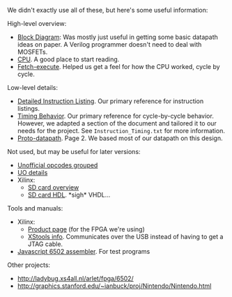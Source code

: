 We didn't exactly use all of these, but here's some useful information:

High-level overview:
- [Block Diagram](http://www.witwright.com/DonPub/6502-Block-Diagram.pdf): Was mostly just useful in getting some basic datapath ideas on paper. A Verilog programmer doesn't need to deal with MOSFETs.
- [CPU](http://wiki.nesdev.com/w/index.php/CPU). A good place to start reading.
- [Fetch-execute](http://faculty.cs.niu.edu/~berezin/463/notes/fetchex.html). Helped us get a feel for how the CPU worked, cycle by cycle.
    
Low-level details:
- [Detailed Instruction Listing](http://homepage.ntlworld.com/cyborgsystems/CS_Main/6502/6502.htm#ADC). Our primary reference for instruction listings.
- [Timing Behavior](http://nesdev.com/6502_cpu.txt). Our primary reference for cycle-by-cycle behavior. However, we adapted a section of the document and tailored it to our needs for the project. See `Instruction_Timing.txt` for more information.
- [Proto-datapath](http://www.mdawson.net/vic20chrome/cpu/mos_6500_mpu_preliminary_may_1976.pdf). Page 2. We based most of our datapath on this design.

Not used, but may be useful for later versions:
- [Unofficial opcodes grouped](http://wiki.nesdev.com/w/index.php/CPU_unofficial_opcodes)
- [UO details](http://wiki.nesdev.com/w/index.php/Programming_with_unofficial_opcodes)
- Xilinx:
    - [SD card overview](http://www.xess.com/blog/accessing-the-xula2-microsd-card/)
    - [SD card HDL](https://github.com/xesscorp/XuLA/blob/master/FPGA/XuLA_lib/SDCard.vhd). \*sigh\* VHDL...
    
Tools and manuals:
- Xilinx:
    - [Product page](http://www.xess.com/shop/product/xula2-lx9/) (for the FPGA we're using)
    - [XStools info](http://www.xess.com/blog/a-python-package-for-xess-fpga-boards/). Communicates over the USB instead of having to get a JTAG cable.
- [Javascript 6502 assembler](http://e-tradition.net/bytes/6502/assembler.html). For test programs
    
Other projects:
- http://ladybug.xs4all.nl/arlet/fpga/6502/
- http://graphics.stanford.edu/~ianbuck/proj/Nintendo/Nintendo.html
